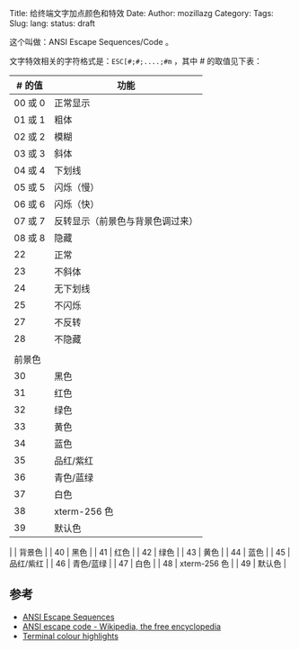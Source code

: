 Title: 给终端文字加点颜色和特效
Date: 
Author: mozillazg
Category: 
Tags: 
Slug: 
lang: 
status: draft

这个叫做：ANSI Escape Sequences/Code 。

文字特效相关的字符格式是：`ESC[#;#;....;#m` ，其中 # 的取值见下表：

| # 的值   |   功能    |
|----------|-----------|
| 00 或 0  |  正常显示 |
| 01 或 1  |  粗体     |
| 02 或 2  |  模糊     |
| 03 或 3  |  斜体     |
| 04 或 4  |  下划线     |
| 05 或 5  |  闪烁（慢） |
| 06 或 6  |  闪烁（快） |
| 07 或 7  |  反转显示（前景色与背景色调过来）     |
| 08 或 8  |  隐藏     |
| 22       |  正常       |
| 23       |  不斜体 |
| 24       |  无下划线  |
| 25       |  不闪烁    |
| 27       |  不反转    |
| 28       |  不隐藏    |
|                       |
|     前景色        |
| 30       |  黑色  |
| 31       |  红色  |
| 32       |  绿色  |
| 33       |  黄色  |
| 34       |  蓝色  |
| 35       |  品红/紫红 |
| 36       |  青色/蓝绿 |
| 37       |  白色  |
| 38       |  xterm-256 色  |
| 39       |  默认色 |
|
|    背景色         |
| 40       | 黑色   |
| 41       |  红色  |
| 42       |  绿色  |
| 43       |  黄色  |
| 44       |  蓝色  |
| 45       |  品红/紫红 |
| 46       |  青色/蓝绿 |
| 47       |  白色  |
| 48       |  xterm-256 色  |
| 49       |  默认色 |

<!--
https://github.com/robertknight/konsole/blob/master/tests/color-spaces.pl
Quoting <https://github.com/robertknight/konsole/blob/master/user-doc/README.moreColors>:
   ESC[ … 38;2;<r>;<g>;<b> … m Select RGB foreground color
   ESC[ … 48;2;<r>;<g>;<b> … m Select RGB background color

## 示例

print('\033[31m \033[44m' + 'some red text' + '\033[0;39m' + 'ab')
-->

## 参考

* [ANSI Escape Sequences](http://www.isthe.com/chongo/tech/comp/ansi_escapes.html)
* [ANSI escape code - Wikipedia, the free encyclopedia](http://en.wikipedia.org/wiki/ANSI_escape_code)
* [Terminal colour highlights](http://www.pixelbeat.org/docs/terminal_colours/)
